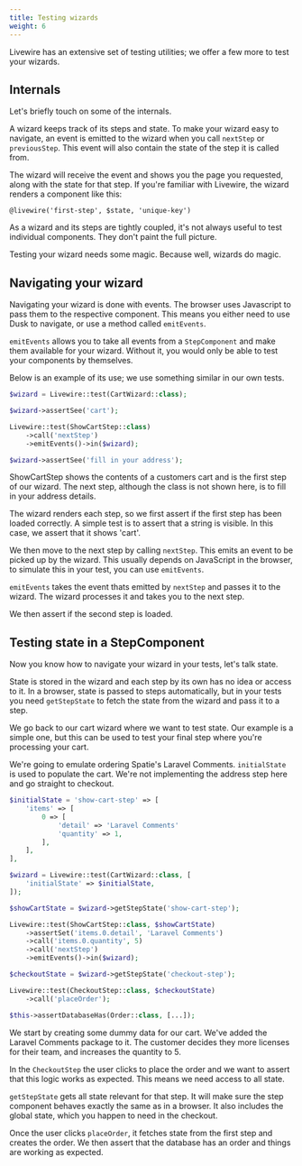 ```yaml
---
title: Testing wizards
weight: 6
---
```


Livewire has an extensive set of testing utilities; we offer a few more to 
test your wizards.

## Internals

Let's briefly touch on some of the internals.

A wizard keeps track of its steps and state. To make your wizard easy to 
navigate, an event is emitted to the wizard when you call `nextStep` or
`previousStep`. This event will also contain the state of the step it is called
from.

The wizard will receive the event and shows you the page you requested, along
with the state for that step. If you're familiar with Livewire, the wizard
renders a component like this:

```blade
@livewire('first-step', $state, 'unique-key')
```

As a wizard and its steps are tightly coupled, it's not always useful to test
individual components. They don't paint the full picture.

Testing your wizard needs some magic. Because well, wizards do magic.

## Navigating your wizard

Navigating your wizard is done with events. The browser uses Javascript to
pass them to the respective component. This means you either need to use Dusk
to navigate, or use a method called `emitEvents`.

`emitEvents` allows you to take all events from a `StepComponent` and make
them available for your wizard. Without it, you would only be able to test
your components by themselves.

Below is an example of its use; we use something similar in our own tests.

```php
$wizard = Livewire::test(CartWizard::class);

$wizard->assertSee('cart');

Livewire::test(ShowCartStep::class)
    ->call('nextStep')
    ->emitEvents()->in($wizard);

$wizard->assertSee('fill in your address');
```

ShowCartStep shows the contents of a customers cart and is the first step of
our wizard. The next step, although the class is not shown here, is to fill in
your address details.

The wizard renders each step, so we first assert if the first step has been
loaded correctly. A simple test is to assert that a string is visible. In this
case, we assert that it shows 'cart'.

We then move to the next step by calling `nextStep`. This emits an event to be
picked up by the wizard. This usually depends on JavaScript in the browser, to
simulate this in your test, you can use `emitEvents`.

`emitEvents` takes the event thats emitted by `nextStep` and passes it to the
wizard. The wizard processes it and takes you to the next step.

We then assert if the second step is loaded.

## Testing state in a StepComponent

Now you know how to navigate your wizard in your tests, let's talk state. 

State is stored in the wizard and each step by its own has no idea or access to
it. In a browser, state is passed to steps automatically, but in your tests you
need `getStepState` to fetch the state from the wizard and pass it to a step.

We go back to our cart wizard where we want to test state. Our example is a 
simple one, but this can be used to test your final step where you're 
processing your cart.

We're going to emulate ordering Spatie's Laravel Comments. `initialState` is 
used to populate the cart. We're not implementing the address step here and
go straight to checkout.

```php
$initialState = 'show-cart-step' => [
    'items' => [
        0 => [
            'detail' => 'Laravel Comments'
            'quantity' => 1,
        ],
    ],
],

$wizard = Livewire::test(CartWizard::class, [
    'initialState' => $initialState,  
]);

$showCartState = $wizard->getStepState('show-cart-step');

Livewire::test(ShowCartStep::class, $showCartState)
    ->assertSet('items.0.detail', 'Laravel Comments')
    ->call('items.0.quantity', 5)
    ->call('nextStep')
    ->emitEvents()->in($wizard);

$checkoutState = $wizard->getStepState('checkout-step');

Livewire::test(CheckoutStep::class, $checkoutState)
    ->call('placeOrder');

$this->assertDatabaseHas(Order::class, [...]);
```

We start by creating some dummy data for our cart. We've added the Laravel
Comments package to it. The customer decides they more licenses for their team,
and increases the quantity to 5.

In the `CheckoutStep` the user clicks to place the order and we want to assert
that this logic works as expected. This means we need access to all state.

`getStepState` gets all state relevant for that step. It will make sure the
step component behaves exactly the same as in a browser. It also includes the
global state, which you happen to need in the checkout.

Once the user clicks `placeOrder`, it fetches state from the first step and
creates the order. We then assert that the database has an order and things
are working as expected.
